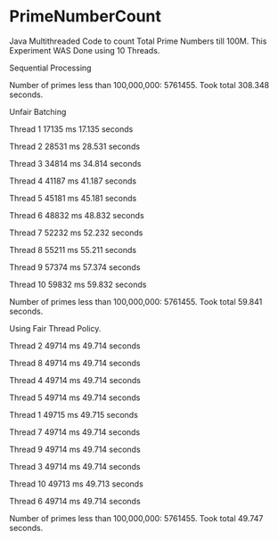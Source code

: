 # PrimeNumberCount
Java Multithreaded Code to count Total Prime Numbers till 100M. This Experiment WAS Done using 10 Threads.

Sequential Processing

Number of primes less than 100,000,000: 5761455. Took total 308.348 seconds.

Unfair Batching

Thread 1 17135 ms 17.135 seconds

Thread 2 28531 ms 28.531 seconds

Thread 3 34814 ms 34.814 seconds

Thread 4 41187 ms 41.187 seconds

Thread 5 45181 ms 45.181 seconds

Thread 6 48832 ms 48.832 seconds

Thread 7 52232 ms 52.232 seconds

Thread 8 55211 ms 55.211 seconds

Thread 9 57374 ms 57.374 seconds

Thread 10 59832 ms 59.832 seconds

Number of primes less than 100,000,000: 5761455. Took total 59.841 seconds.


Using Fair Thread Policy.

Thread 2 49714 ms 49.714 seconds

Thread 8 49714 ms 49.714 seconds

Thread 4 49714 ms 49.714 seconds

Thread 5 49714 ms 49.714 seconds

Thread 1 49715 ms 49.715 seconds

Thread 7 49714 ms 49.714 seconds

Thread 9 49714 ms 49.714 seconds

Thread 3 49714 ms 49.714 seconds

Thread 10 49713 ms 49.713 seconds

Thread 6 49714 ms 49.714 seconds

Number of primes less than 100,000,000: 5761455. Took total 49.747 seconds.
